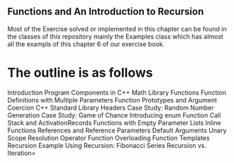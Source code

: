 ## Functions and An Introduction to Recursion

Most of the Exercise solved or implemented in this chapter can be found in the classes of this repository mainly the Examples class which has almost all the exampls of this chapter 6 of our exercise book.

# The outline is as follows

Introduction
Program Components in C++
Math Library Functions
Function Definitions with Multiple
Parameters
Function Prototypes and Argument Coercion
C++ Standard Library Headers
Case Study: Random Number Generation
Case Study: Game of Chance
Introducing enum
Function Call Stack and ActivationRecords
Functions with Empty Parameter Lists
Inline Functions
References and Reference Parameters
Default Arguments
Unary Scope Resolution Operator
Function Overloading
Function Templates
Recursion
Example Using Recursion: Fibonacci Series
Recursion vs. Iteration=